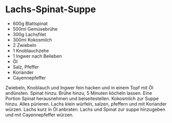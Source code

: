﻿# Lachs-Spinat-Suppe

- 600g Blattspinat
- 500ml Gemüsebrühe
- 300g Lachsfilet
- 300ml Kokosmilch
- 2 Zwiebeln
- 1 Knoblauchzehe
- 1 Ingwer nach Belieben
- Öl
- Salz, Pfeffer
- Koriander
- Cayennepfeffer

Zwiebeln, Knoblauch und Ingwer fein hacken und in einem Topf mit Öl andünsten.
Spinat hinzu.
Brühe hinzu, 5 Minuten köcheln lassen.
Eine Portion Spinat herausnehmen und beiseitestellen.
Kokosmilch zur Suppe hinzu.
Alles pürieren.
Lachs klein würfeln, salzen, pfeffern und mit Koriander würzen.
Lachs kurz in Öl anbraten.
Lachs und Spinat zur suppe hinzugeben und mit Cayennepfeffer würzen.
